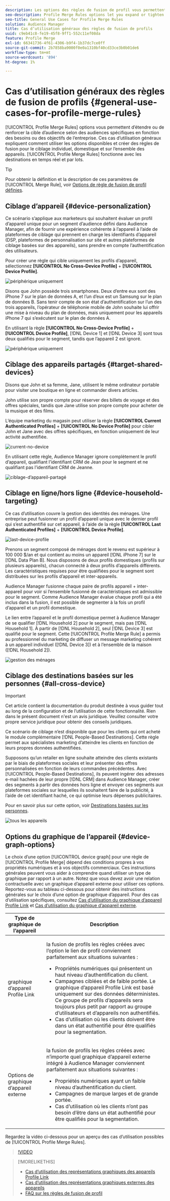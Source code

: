 ```yaml
---
description: Les options des règles de fusion de profil vous permettent d’étendre ou de renforcer le focus de l’audience sur des audiences spécifiques en fonction des besoins ou des objectifs commerciaux. Ces cas d’utilisation généraux expliquent comment utiliser les options disponibles et créer des règles de fusion pour le ciblage individuel, domestique et sur l’ensemble des appareils.
seo-description: Profile Merge Rules options let you expand or tighten audience focus on specific audiences based on business needs or goals. These general use cases explore how to use available options and create merge rules for individual, household, and cross-device targeting.
seo-title: General Use Cases for Profile Merge Rules
solution: Audience Manager
title: Cas d’utilisation généraux des règles de fusion de profils
uuid: c9eb41c8-fe19-45f8-9ff1-552c11ef08da
feature: Profile Merge
exl-id: 66341736-4f61-4306-b9f4-1b37dc7ce0ff
source-git-commit: 2b7858ba9000f0e0a1310bf40cd33ce3b0b01de6
workflow-type: tm+mt
source-wordcount: '894'
ht-degree: 1%

---
```


# Cas d’utilisation généraux des règles de fusion de profils {#general-use-cases-for-profile-merge-rules}

[!UICONTROL Profile Merge Rules] options vous permettent d’étendre ou de renforcer la cible d’audience selon des audiences spécifiques en fonction des besoins ou des objectifs de l’entreprise. Ces cas d’utilisation généraux expliquent comment utiliser les options disponibles et créer des règles de fusion pour le ciblage individuel, domestique et sur l’ensemble des appareils. [!UICONTROL Profile Merge Rules] fonctionne avec les destinations en temps réel et par lots.

>[!TIP]
>
>Pour obtenir la définition et la description de ces paramètres de [!UICONTROL Merge Rule], voir [Options de règle de fusion de profil définies](merge-rule-definitions.md).

## Ciblage d’appareil {#device-personalization}

Ce scénario s’applique aux marketeurs qui souhaitent évaluer un profil d’appareil unique pour un segment d’audience défini dans Audience Manager, afin de fournir une expérience cohérente à l’appareil à l’aide de plateformes de ciblage qui prennent en charge les identifiants d’appareil (DSP, plateformes de personnalisation sur site et autres plateformes de ciblage basées sur des appareils), sans prendre en compte l’authentification des utilisateurs.

Pour créer une règle qui cible uniquement les profils d’appareil, sélectionnez **[!UICONTROL No Cross-Device Profile]** + **[!UICONTROL Device Profile]**.

![périphérique uniquement](assets/device-only.png)

Disons que John possède trois smartphones. Deux d’entre eux sont des iPhone 7 sur le plan de données A, et l’un d’eux est un Samsung sur le plan de données B. Sans tenir compte de son état d’authentification sur l’un des trois appareils, l’opérateur de téléphonie mobile de John souhaite lui offrir une mise à niveau du plan de données, mais uniquement pour les appareils iPhone 7 qui s’exécutent sur le plan de données A.

En utilisant la règle **[!UICONTROL No Cross-Device Profile]** + **[!UICONTROL Device Profile]**, [!DNL Device 1] et [!DNL Device 3] sont tous deux qualifiés pour le segment, tandis que l’appareil 2 est ignoré.

![périphérique uniquement](assets/device-management.png)

## Ciblage des appareils partagés {#target-shared-devices}

Disons que John et sa femme, Jane, utilisent le même ordinateur portable pour visiter une boutique en ligne et commander divers articles.

John utilise son propre compte pour réserver des billets de voyage et des offres spéciales, tandis que Jane utilise son propre compte pour acheter de la musique et des films.

L’équipe marketing du magasin peut utiliser la règle **[!UICONTROL Current Authenticated Profiles]** + **[!UICONTROL No Device Profile]** pour cibler John et Jane avec des offres spécifiques, en fonction uniquement de leur activité authentifiée.

![current-no-device](assets/current-no-device.png)

En utilisant cette règle, Audience Manager ignore complètement le profil d’appareil, qualifiant l’identifiant CRM de Jean pour le segment et ne qualifiant pas l’identifiant CRM de Jeanne.

![ciblage-d’appareil-partagé](assets/shared-device-targeting.png)

## Ciblage en ligne/hors ligne {#device-household-targeting}

Ce cas d’utilisation couvre la gestion des identités des ménages. Une entreprise peut fusionner un profil d’appareil unique avec le dernier profil qui s’est authentifié sur cet appareil, à l’aide de la règle **[!UICONTROL Last Authenticated Profiles]** + **[!UICONTROL Device Profile]**.

![last-device-profile](assets/last-device-profile.png)

Prenons un segment composé de ménages dont le revenu est supérieur à 100 000 $/an et qui contient au moins un appareil [!DNL iPhone 7] sur le [!DNL Data Plan B]. Nous disposons de deux profils domestiques (profils sur plusieurs appareils), chacun connecté à deux profils d’appareils différents. Les caractéristiques requises pour être qualifiées pour le segment sont distribuées sur les profils d’appareil et inter-appareils.

Audience Manager fusionne chaque paire de profils appareil + inter-appareil pour voir si l’ensemble fusionné de caractéristiques est admissible pour le segment. Comme Audience Manager évalue chaque profil qui a été inclus dans la fusion, il est possible de segmenter à la fois un profil d’appareil et un profil domestique.

Le lien entre l’appareil et le profil domestique permet à Audience Manager de se qualifier [!DNL Household 2] pour le segment, mais pas [!DNL Household 1]. À partir de [!DNL Household 2], seul [!DNL Device 3] est qualifié pour le segment. Cette [!UICONTROL Profile Merge Rule] a permis au professionnel du marketing de diffuser un message marketing cohérent à un appareil individuel ([!DNL Device 3]) et à l’ensemble de la maison ([!DNL Household 2]).

![gestion des ménages](assets/household-management.png)

## Ciblage des destinations basées sur les personnes {#all-cross-device}

>[!IMPORTANT]
>
>Cet article contient la documentation du produit destinée à vous guider tout au long de la configuration et de l’utilisation de cette fonctionnalité. Rien dans le présent document n&#39;est un avis juridique. Veuillez consulter votre propre service juridique pour obtenir des conseils juridiques.

Ce scénario de ciblage n’est disponible que pour les clients qui ont acheté le module complémentaire [!DNL People-Based Destinations]. Cette règle permet aux spécialistes marketing d’atteindre les clients en fonction de leurs propres données authentifiées.

Supposons qu’un retailer en ligne souhaite atteindre des clients existants par le biais de plateformes sociales et leur présenter des offres personnalisées en fonction de leurs commandes précédentes. Avec [!UICONTROL People-Based Destinations], ils peuvent ingérer des adresses e-mail hachées de leur propre [!DNL CRM] dans Audience Manager, créer des segments à partir des données hors ligne et envoyer ces segments aux plateformes sociales sur lesquelles ils souhaitent faire de la publicité, à l’aide de cet identifiant haché, ce qui optimise leurs dépenses publicitaires.

Pour en savoir plus sur cette option, voir [Destinations basées sur les personnes](../destinations/people-based-destinations-overview.md).

![tous les appareils](assets/all-cross-device.png)

## Options du graphique de l’appareil {#device-graph-options}

Le choix d’une option [!UICONTROL device graph] pour une règle de [!UICONTROL Profile Merge] dépend des conditions propres à vos propriétés numériques et à vos objectifs commerciaux. Ces instructions générales peuvent vous aider à comprendre quand utiliser un type de graphique par rapport à un autre. Notez que vous devez avoir une relation contractuelle avec un graphique d’appareil externe pour utiliser ces options. Reportez-vous au tableau ci-dessous pour obtenir des instructions générales sur le choix d’une option de graphique d’appareil. Pour des cas d’utilisation spécifiques, consultez [Cas d’utilisation du graphique d’appareil Profile Link](profile-link-use-case.md) et [Cas d’utilisation du graphique d’appareil externe](external-graph-use-cases.md).

<table id="table_66D9152D4FF040A186003272D456625D"> 
 <thead> 
  <tr> 
   <th colname="col1" class="entry"> Type de graphique de l’appareil </th> 
   <th colname="col2" class="entry"> Description </th> 
  </tr>
 </thead>
 <tbody> 
  <tr> 
   <td colname="col1"> <p><span class="wintitle"> graphique d’appareil Profile Link</span> </p> </td> 
   <td colname="col2"> <p><span class="wintitle"> la fusion de profils </span> les règles créées avec l’option <span class="wintitle"> le lien de profil </span> conviennent parfaitement aux situations suivantes : </p> <p> 
     <ul id="ul_FF44FA894BB2448887C8EDA9C8407EF9"> 
      <li id="li_E22505210C664FE6A9AA7C61244B36DA">Propriétés numériques qui présentent un haut niveau d’authentification du client. </li> 
      <li id="li_BE7112EE611E4DEB95B5C0A2852BFA97">Campagnes ciblées et de faible portée. Le graphique d’appareil <span class="wintitle"> Profile Link</span> est basé uniquement sur des données déterministes. Ce groupe de profils d’appareils sera toujours plus petit par rapport au groupe d’utilisateurs et d’appareils non authentifiés. </li> 
      <li id="li_5FD9E936A72A4EFE80E694FA2E08E385">Cas d’utilisation où les clients doivent être dans un état authentifié pour être qualifiés pour la segmentation. </li> 
     </ul> </p> </td> 
  </tr> 
  <tr> 
   <td colname="col1"> <p>Options de graphique d’appareil externe </p> </td> 
   <td colname="col2"> <p><span class="wintitle"> la fusion de profils </span> les règles créées avec n’importe quel graphique d’appareil externe intégré à <span class="keyword"> Audience Manager</span> conviennent parfaitement aux situations suivantes : </p> <p> 
     <ul id="ul_D76D773988604A619FA4A3BF37F910F0"> 
      <li id="li_969A0755A9E34CBEB2F7331C137B9A26">Propriétés numériques ayant un faible niveau d’authentification du client. </li> 
      <li id="li_AC78C8B4AD5340FFAC44FE851096C6A6">Campagnes de marque larges et de grande portée. </li> 
      <li id="li_14AEC54CE34440889A3A36324EC6F497">Cas d’utilisation où les clients n’ont pas besoin d’être dans un état authentifié pour être qualifiés pour la segmentation. </li> 
     </ul> </p> </td> 
  </tr> 
 </tbody> 
</table>

Regardez la vidéo ci-dessous pour un aperçu des cas d’utilisation possibles de [!UICONTROL Profile Merge Rules].

>[!VIDEO](https://video.tv.adobe.com/v/32183?captions=fre_fr)

>[!MORELIKETHIS]
>
>* [Cas d’utilisation des représentations graphiques des appareils Profile Link](profile-link-use-case.md)
>* [Cas d’utilisation des représentations graphiques externes des appareils](external-graph-use-cases.md)
>* [FAQ sur les règles de fusion de profil](../../faq/faq-profile-merge.md)
